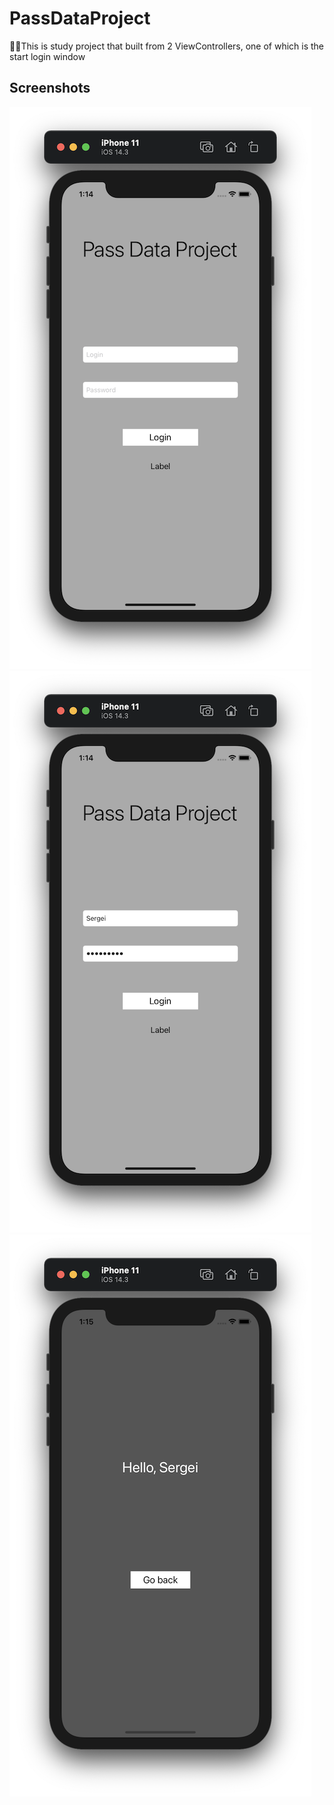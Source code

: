 # PassDataProject
📱📲This is study project that built from 2 ViewControllers, one of which is the start login window
## Screenshots
![](https://github.com/IsaikinSergei/PassDataProject/blob/master/Screenshots/Снимок%20экрана%202020-12-31%20в%2001.14.33.png?raw=true)
![](https://github.com/IsaikinSergei/PassDataProject/blob/master/Screenshots/Снимок%20экрана%202020-12-31%20в%2001.14.55.png?raw=true)
![](https://github.com/IsaikinSergei/PassDataProject/blob/master/Screenshots/Снимок%20экрана%202020-12-31%20в%2001.15.00.png?raw=true)
